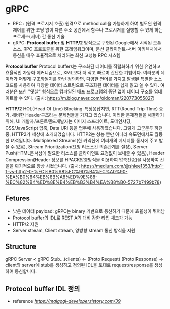 # gRPC
- RPC : (원격 프로시저 호출) 원격으로 method call을 가능하게 하여 별도읜 원격 제어를 위한 코딩 없이 다른 주소 공간에서 함수나 프로시저를 실행할 수 있게 하는 프로세스(서버) 간 통신 기술
- gRPC: **Protocol buffer** 및 **HTTP/2** 방식으로 구현된 Google에서 시작된 오픈소스. RPC 프로토콜을 위한 프레임워크이며, 분산 클라이언트-서버 아키텍처에서 통신을 매우 효율적으로 처리하는 최신 고성능 RPC 시스템

**Protocol buffer**
Protocol buffers는 구조화된 데이터를 직렬화하기 위한 유연하고 효율적인 자동화 메커니즘으로, XML보다 더 작고 빠르며 간단한 기법이다. 여러분의 데이터가 어떻게 구조화될지를 한번 정의하면, 다양한 언어를 가지고 발생된 특별한 소스 코드를 사용하여 다양한 데이터 스트림으로 구조화된 데이터를 쉽게 읽고 쓸 수 있다. 여러분은 또한 "옛날" 형식으로 컴파일된 배포 프로그램의 중단 없이 데이터 구조를 업데이트할 수 있다. 
(출처: https://m.blog.naver.com/oidoman/220773055827)

**HTTP/2**
HOL(Head Of Line) Blocking-특정응답지연, RTT(Round Trip TIme) 증가, 헤비한 Header구조라는 문제점들을 가지고 있습니다. 이러한 문제점들을 해결하기 위해, UI 개발자/프론트엔드개발자는 이미지 스프라이트, 도메인샤딩, CSS/JavaScript 압축, Data URI 등을 업무에 사용하였습니다.
그렇게 고군분투 하던 중, HTTP2가 세상에 소개되었습니다. HTTP2는 성능 뿐만 아니라 속도면에서도 월등한 녀석입니다. Multiplexed Streams(한 커넥션에 여러개의 메세지를 동시에 주고 받을 수 있음), Stream Prioritization(요청 리소스간 의존관계를 설정), Server Push(HTML문서상에 필요한 리소스를 클라이언트 요청없이 보내줄 수 있음), Header Compression(Header 정보를 HPACK압충방식을 이용하여 압축전송)을 사용하여 선을을 획기적으로 향상 시켰습니다. 
(출처: https://medium.com/@shlee1353/http1-1-vs-http2-0-%EC%B0%A8%EC%9D%B4%EC%A0%90-%EA%B0%84%EB%8B%A8%ED%9E%88-%EC%82%B4%ED%8E%B4%EB%B3%B4%EA%B8%B0-5727b7499b78)

## Fetures
- 낮은 데이터 payload: gRPC는 binary 기반으로 통신하기 때문에 효율성이 뛰어남
- Protocol buffer의 IDL로 REST API 대비 강한 타입 체크가 가능
- HTTP/2 지원 
- Server stream, Client stream, 양방향 stream 통신 방식을 지원 

## Structure

gRPC Server < gRPC Stub...(clients) 
            <- (Proto Request)
(Proto Response) ->
client와 server에 stub를 생성하고 정의된 IDL을 토대로 request/response를 생성하여 통신합니다.

## Protocol buffer IDL 정의 


* reference
*https://malgogi-developer.tistory.com/39*